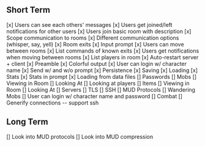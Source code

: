 ## Short Term
[x] Users can see each others' messages
[x] Users get joined/left notifications for other users
[x] Users join basic room with description
[x] Scope communication to rooms
[x] Different communication options (whisper, say, yell)
[x] Room exits
[x] Input prompt
[x] Users can move between rooms
[x] List commands of known exits
[x] Users get notifications when moving between rooms
[x] List players in room
[x] Auto-restart server + client
[x] Preamble
[x] Colorful output 
[x] User can login w/ character name
[x] Send w/ and w/o prompt
[x] Persistence
    [x] Saving
    [x] Loading
[x] Stats
[x] Stats in prompt
[x] Loading from data files
[] Passwords
[] Mobs
    [] Viewing in Room
    [] Looking At
[] Looking at players
[] Items
    [] Viewing in Room
    [] Looking At
[] Servers
    [] TLS
    [] SSH
    [] MUD Protocols
[] Wandering Mobs
[] User can login w/ character name and password
[] Combat
[] Generify connections -- support ssh

## Long Term
[] Look into MUD protocols
[] Look into MUD compression